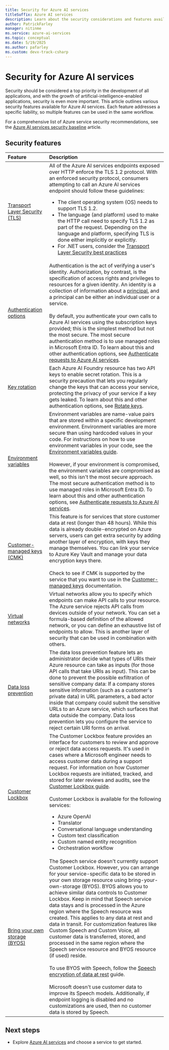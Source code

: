 ```yaml
---
title: Security for Azure AI services
titleSuffix: Azure AI services
description: Learn about the security considerations and features available for securely using Azure AI services, ensuring your applications are protected.
author: PatrickFarley
manager: nitinme
ms.service: azure-ai-services
ms.topic: conceptual
ms.date: 5/19/2025
ms.author: pafarley
ms.custom: devx-track-csharp
---
```


# Security for Azure AI services

Security should be considered a top priority in the development of all applications, and with the growth of artificial-intelligence-enabled applications, security is even more important. This article outlines various security features available for Azure AI services. Each feature addresses a specific liability, so multiple features can be used in the same workflow.

For a comprehensive list of Azure service security recommendations, see the [Azure AI services security baseline](/security/benchmark/azure/baselines/cognitive-services-security-baseline?toc=%2Fazure%2Fcognitive-services%2FTOC.json) article.

## Security features

|Feature | Description |
|:---|:---|
| [Transport Layer Security (TLS)](/dotnet/framework/network-programming/tls) | All of the Azure AI services endpoints exposed over HTTP enforce the TLS 1.2 protocol. With an enforced security protocol, consumers attempting to call an Azure AI services endpoint should follow these guidelines:<ul><li>The client operating system (OS) needs to support TLS 1.2.</li><li>The language (and platform) used to make the HTTP call need to specify TLS 1.2 as part of the request. Depending on the language and platform, specifying TLS is done either implicitly or explicitly.</li><li>For .NET users, consider the [Transport Layer Security best practices](/dotnet/framework/network-programming/tls)</li></ul> |
| [Authentication options](./authentication.md)| Authentication is the act of verifying a user's identity. Authorization, by contrast, is the specification of access rights and privileges to resources for a given identity. An identity is a collection of information about a <a href="https://en.wikipedia.org/wiki/Principal_(computer_security)" target="_blank">principal</a>, and a principal can be either an individual user or a service.<br/><br/>By default, you authenticate your own calls to Azure AI services using the subscription keys provided; this is the simplest method but not the most secure. The most secure authentication method is to use managed roles in Microsoft Entra ID. To learn about this and other authentication options, see [Authenticate requests to Azure AI services](./authentication.md).|
| [Key rotation](./authentication.md)| Each Azure AI Foundry resource has two API keys to enable secret rotation. This is a security precaution that lets you regularly change the keys that can access your service, protecting the privacy of your service if a key gets leaked. To learn about this and other authentication options, see [Rotate keys](./rotate-keys.md). |
| [Environment variables](cognitive-services-environment-variables.md) | Environment variables are name-value pairs that are stored within a specific development environment. Environment variables are more secure than using hardcoded values in your code. For instructions on how to use environment variables in your code, see the [Environment variables guide](cognitive-services-environment-variables.md).<br/><br/>However, if your environment is compromised, the environment variables are compromised as well, so this isn't the most secure approach. The most secure authentication method is to use managed roles in Microsoft Entra ID. To learn about this and other authentication options, see [Authenticate requests to Azure AI services](./authentication.md).|
| [Customer-managed keys (CMK)](./encryption/cognitive-services-encryption-keys-portal.md) | This feature is for services that store customer data at rest (longer than 48 hours). While this data is already double-encrypted on Azure servers, users can get extra security by adding another layer of encryption, with keys they manage themselves. You can link your service to Azure Key Vault and manage your data encryption keys there.<br/><br/>Check to see if CMK is supported by the service that you want to use in the [Customer-managed keys](./encryption/cognitive-services-encryption-keys-portal.md) documentation.|
| [Virtual networks](./cognitive-services-virtual-networks.md) | Virtual networks allow you to specify which endpoints can make API calls to your resource. The Azure service rejects API calls from devices outside of your network. You can set a formula-based definition of the allowed network, or you can define an exhaustive list of endpoints to allow. This is another layer of security that can be used in combination with others. |
| [Data loss prevention](./cognitive-services-data-loss-prevention.md) | The data loss prevention feature lets an administrator decide what types of URIs their Azure resource can take as inputs (for those API calls that take URIs as input). This can be done to prevent the possible exfiltration of sensitive company data: If a company stores sensitive information (such as a customer's private data) in URL parameters, a bad actor inside that company could submit the sensitive URLs to an Azure service, which surfaces that data outside the company. Data loss prevention lets you configure the service to reject certain URI forms on arrival.|
| [Customer Lockbox](/azure/security/fundamentals/customer-lockbox-overview) |The Customer Lockbox feature provides an interface for customers to review and approve or reject data access requests. It's used in cases where a Microsoft engineer needs to access customer data during a support request. For information on how Customer Lockbox requests are initiated, tracked, and stored for later reviews and audits, see the [Customer Lockbox guide](/azure/security/fundamentals/customer-lockbox-overview).<br/><br/>Customer Lockbox is available for the following services:<ul><li>Azure OpenAI</li><li>Translator</li><li>Conversational language understanding</li><li>Custom text classification</li><li>Custom named entity recognition</li><li>Orchestration workflow</li></ul>|
| [Bring your own storage (BYOS)](./speech-service/speech-encryption-of-data-at-rest.md)| The Speech service doesn't currently support Customer Lockbox. However, you can arrange for your service-specific data to be stored in your own storage resource using bring-your-own-storage (BYOS). BYOS allows you to achieve similar data controls to Customer Lockbox. Keep in mind that Speech service data stays and is processed in the Azure region where the Speech resource was created. This applies to any data at rest and data in transit. For customization features like Custom Speech and Custom Voice, all customer data is transferred, stored, and processed in the same region where the Speech service resource and BYOS resource (if used) reside.<br/><br/>To use BYOS with Speech, follow the [Speech encryption of data at rest](./speech-service/speech-encryption-of-data-at-rest.md) guide.<br/><br/>Microsoft doesn't use customer data to improve its Speech models. Additionally, if endpoint logging is disabled and no customizations are used, then no customer data is stored by Speech. |

## Next steps

* Explore [Azure AI services](./what-are-ai-services.md) and choose a service to get started.

